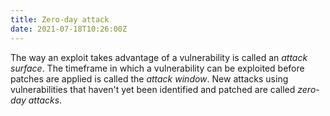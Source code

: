 ```yaml
---
title: Zero-day attack
date: 2021-07-18T10:26:00Z
---
```


The way an exploit takes advantage of a vulnerability is called an _attack
surface_. The timeframe in which a vulnerability can be exploited before patches
are applied is called the _attack window_. New attacks using vulnerabilities
that haven't yet been identified and patched are called _zero-day attacks_.
